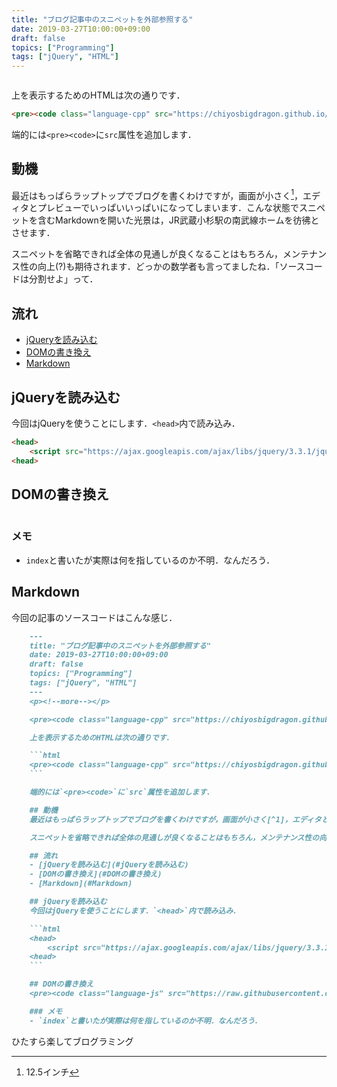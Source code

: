 ```yaml
---
title: "ブログ記事中のスニペットを外部参照する"
date: 2019-03-27T10:00:00+09:00
draft: false
topics: ["Programming"]
tags: ["jQuery", "HTML"]
---
```

<p><!--more--></p>

<pre><code class="language-cpp" src="https://chiyosbigdragon.github.io/post/2019/03/25/sample.cpp"></code></pre>

上を表示するためのHTMLは次の通りです．

```html
<pre><code class="language-cpp" src="https://chiyosbigdragon.github.io/post/2019/03/25/sample.cpp"></code></pre>
```

端的には`<pre><code>`に`src`属性を追加します．

## 動機
最近はもっぱらラップトップでブログを書くわけですが，画面が小さく[^1]，エディタとプレビューでいっぱいいっぱいになってしまいます．こんな状態でスニペットを含むMarkdownを開いた光景は，JR武蔵小杉駅の南武線ホームを彷彿とさせます．

スニペットを省略できれば全体の見通しが良くなることはもちろん，メンテナンス性の向上(?)も期待されます．どっかの数学者も言ってましたね．「ソースコードは分割せよ」って．

## 流れ
- [jQueryを読み込む](#jQueryを読み込む)
- [DOMの書き換え](#DOMの書き換え)
- [Markdown](#Markdown)

## jQueryを読み込む
今回はjQueryを使うことにします．`<head>`内で読み込み．

```html
<head>
    <script src="https://ajax.googleapis.com/ajax/libs/jquery/3.3.1/jquery.min.js"></script>
<head>
```

## DOMの書き換え
<pre><code class="language-js" src="https://raw.githubusercontent.com/ChiyosBigDragon/chiyosbigdragon.github.io/master/js/srcReader.js"></code></pre>

### メモ
- `index`と書いたが実際は何を指しているのか不明．なんだろう．

## Markdown
今回の記事のソースコードはこんな感じ．

```markdown
    ---
    title: "ブログ記事中のスニペットを外部参照する"
    date: 2019-03-27T10:00:00+09:00
    draft: false
    topics: ["Programming"]
    tags: ["jQuery", "HTML"]
    ---
    <p><!--more--></p>

    <pre><code class="language-cpp" src="https://chiyosbigdragon.github.io/post/2019/03/25/sample.cpp"></code></pre>

    上を表示するためのHTMLは次の通りです．

    ```html
    <pre><code class="language-cpp" src="https://chiyosbigdragon.github.io/post/2019/03/25/sample.cpp"></code></pre>
    ```

    端的には`<pre><code>`に`src`属性を追加します．

    ## 動機
    最近はもっぱらラップトップでブログを書くわけですが，画面が小さく[^1]，エディタとプレビューでいっぱいいっぱいになってしまいます．こんな状態でスニペットを含むMarkdownを開いた光景は，JR武蔵小杉駅の南武線ホームを彷彿とさせます．

    スニペットを省略できれば全体の見通しが良くなることはもちろん，メンテナンス性の向上(?)も期待されます．どっかの数学者も言ってましたね．「ソースコードは分割せよ」って．

    ## 流れ
    - [jQueryを読み込む](#jQueryを読み込む)
    - [DOMの書き換え](#DOMの書き換え)
    - [Markdown](#Markdown)

    ## jQueryを読み込む
    今回はjQueryを使うことにします．`<head>`内で読み込み．

    ```html
    <head>
        <script src="https://ajax.googleapis.com/ajax/libs/jquery/3.3.1/jquery.min.js"></script>
    <head>
    ```

    ## DOMの書き換え
    <pre><code class="language-js" src="https://raw.githubusercontent.com/ChiyosBigDragon/chiyosbigdragon.github.io/master/js/srcReader.js"></code></pre>

    ### メモ
    - `index`と書いたが実際は何を指しているのか不明．なんだろう．
```

ひたすら楽してブログラミング

[^1]: 12.5インチ
